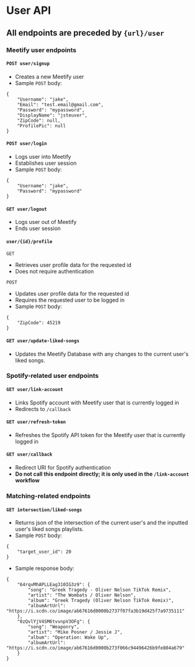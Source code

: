 # User API
## All endpoints are preceded by `{url}/user`

### Meetify user endpoints
#### `POST user/signup`
- Creates a new Meetify user
- Sample `POST` body:  
```
{  
    "Username": "jake",
    "Email": "test.email@gmail.com",
    "Password": "mypassword",
    "DisplayName": "jsteuver",
    "ZipCode": null,
    "ProfilePic": null
}
```

#### `POST user/login`
- Logs user into Meetify
- Establishes user session
- Sample `POST` body:
```
{
    "Username": "jake",
    "Password": "mypassword"
}
```

#### `GET user/logout`
- Logs user out of Meetify
- Ends user session

#### `user/{id}/profile`
`GET`
- Retrieves user profile data for the requested id
- Does not require authentication

`POST`
- Updates user profile data for the requested id
- Requires the requested user to be logged in
- Sample `POST` body:
```
{
    "ZipCode": 45219
}
```

#### `GET user/update-liked-songs`
- Updates the Meetify Database with any changes to the current user's liked songs.

### Spotify-related user endpoints
#### `GET user/link-account`
- Links Spotify account with Meetify user that is currently logged in
- Redirects to `/callback`

#### `GET user/refresh-token`
- Refreshes the Spotify API token for the Meetify user that is currently logged in

#### `GET user/callback`
- Redirect URI for Spotify authentication
- **Do not call this endpoint directly; it is only used in the `/link-account` workflow**

### Matching-related endpoints
#### `GET intersection/liked-songs`
- Returns json of the intersection of the current user's and the inputted user's liked songs playlists.
- Sample `POST` body:
```
{
    "target_user_id": 20
}
```
- Sample response body:
```
{
    "64rqvMhAPLLEag310IG3z9": {
        "song": "Greek Tragedy - Oliver Nelson TikTok Remix",
        "artist": "The Wombats / Oliver Nelson",
        "album": "Greek Tragedy (Oliver Nelson TikTok Remix)",
        "albumArtUrl": "https://i.scdn.co/image/ab67616d0000b2737f07fa3b19d425f7a9735111"
    },
    "0zQvlYjV4SM6tvvnpV3OFg": {
        "song": "Weaponry",
        "artist": "Mike Posner / Jessie J",
        "album": "Operation: Wake Up",
        "albumArtUrl": "https://i.scdn.co/image/ab67616d0000b273f066c94496426b9fe804a679"
    }
}
```
